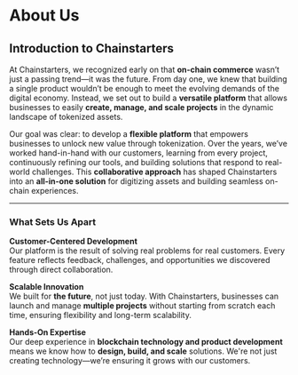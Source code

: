 # About Us

## **Introduction to Chainstarters**

At Chainstarters, we recognized early on that **on-chain commerce** wasn’t just a passing trend—it was the future. From day one, we knew that building a single product wouldn’t be enough to meet the evolving demands of the digital economy. Instead, we set out to build a **versatile platform** that allows businesses to easily **create, manage, and scale projects** in the dynamic landscape of tokenized assets.

Our goal was clear: to develop a **flexible platform** that empowers businesses to unlock new value through tokenization. Over the years, we’ve worked hand-in-hand with our customers, learning from every project, continuously refining our tools, and building solutions that respond to real-world challenges. This **collaborative approach** has shaped Chainstarters into an **all-in-one solution** for digitizing assets and building seamless on-chain experiences.

***

### **What Sets Us Apart**

**Customer-Centered Development**\
Our platform is the result of solving real problems for real customers. Every feature reflects feedback, challenges, and opportunities we discovered through direct collaboration.

**Scalable Innovation**\
We built for **the future**, not just today. With Chainstarters, businesses can launch and manage **multiple projects** without starting from scratch each time, ensuring flexibility and long-term scalability.

**Hands-On Expertise**\
Our deep experience in **blockchain technology and product development** means we know how to **design, build, and scale** solutions. We're not just creating technology—we’re ensuring it grows with our customers.
